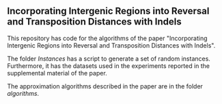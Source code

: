 ## Incorporating Intergenic Regions into Reversal and Transposition Distances with Indels ##

This repository has code for the algorithms of the paper "Incorporating Intergenic Regions into Reversal and Transposition Distances with Indels".

The folder *Instances* has a script to generate a set of random instances. Furthermore, it has the datasets used in the experiments reported in the supplemental material of the paper.

The approximation algorithms described in the paper are in the folder *algorithms*.
